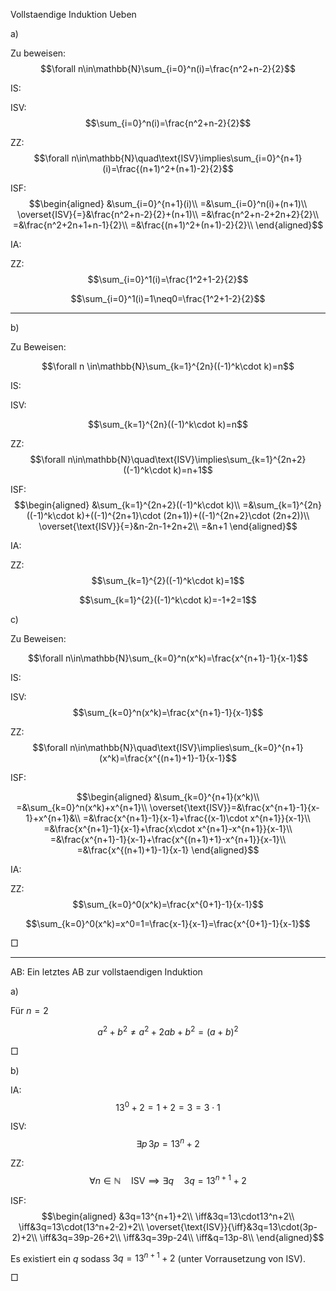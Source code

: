 Vollstaendige Induktion Ueben

a)

Zu beweisen: $$\forall n\in\mathbb{N}\sum_{i=0}^n(i)=\frac{n^2+n-2}{2}$$

IS:

ISV: $$\sum_{i=0}^n(i)=\frac{n^2+n-2}{2}$$

ZZ: $$\forall n\in\mathbb{N}\quad\text{ISV}\implies\sum_{i=0}^{n+1}(i)=\frac{(n+1)^2+(n+1)-2}{2}$$

ISF: $$\begin{aligned}
&\sum_{i=0}^{n+1}(i)\\
=&\sum_{i=0}^n(i)+(n+1)\\
\overset{ISV}{=}&\frac{n^2+n-2}{2}+(n+1)\\
=&\frac{n^2+n-2+2n+2}{2}\\
=&\frac{n^2+2n+1+n-1}{2}\\
=&\frac{(n+1)^2+(n+1)-2}{2}\\
\end{aligned}$$

IA:

ZZ: $$\sum_{i=0}^1(i)=\frac{1^2+1-2}{2}$$


$$\sum_{i=0}^1(i)=1\neq0=\frac{1^2+1-2}{2}$$

---

b)

Zu Beweisen:

$$\forall n \in\mathbb{N}\sum_{k=1}^{2n}((-1)^k\cdot k)=n$$

IS:

ISV:

$$\sum_{k=1}^{2n}((-1)^k\cdot k)=n$$

ZZ: $$\forall n\in\mathbb{N}\quad\text{ISV}\implies\sum_{k=1}^{2n+2}((-1)^k\cdot k)=n+1$$

ISF: $$\begin{aligned}
&\sum_{k=1}^{2n+2}((-1)^k\cdot k)\\
=&\sum_{k=1}^{2n}((-1)^k\cdot k)+((-1)^{2n+1}\cdot (2n+1))+((-1)^{2n+2}\cdot (2n+2))\\
\overset{\text{ISV}}{=}&n-2n-1+2n+2\\
=&n+1
\end{aligned}$$

IA:

ZZ: $$\sum_{k=1}^{2}((-1)^k\cdot k)=1$$

$$\sum_{k=1}^{2}((-1)^k\cdot k)=-1+2=1$$

c)

Zu Beweisen:

$$\forall n\in\mathbb{N}\sum_{k=0}^n(x^k)=\frac{x^{n+1}-1}{x-1}$$

IS:

ISV: $$\sum_{k=0}^n(x^k)=\frac{x^{n+1}-1}{x-1}$$

ZZ: $$\forall n\in\mathbb{N}\quad\text{ISV}\implies\sum_{k=0}^{n+1}(x^k)=\frac{x^{(n+1)+1}-1}{x-1}$$

ISF:

$$\begin{aligned}
&\sum_{k=0}^{n+1}(x^k)\\
=&\sum_{k=0}^n(x^k)+x^{n+1}\\
\overset{\text{ISV}}=&\frac{x^{n+1}-1}{x-1}+x^{n+1}&\\
=&\frac{x^{n+1}-1}{x-1}+\frac{(x-1)\cdot x^{n+1}}{x-1}\\
=&\frac{x^{n+1}-1}{x-1}+\frac{x\cdot x^{n+1}-x^{n+1}}{x-1}\\
=&\frac{x^{n+1}-1}{x-1}+\frac{x^{(n+1)+1}-x^{n+1}}{x-1}\\
=&\frac{x^{(n+1)+1}-1}{x-1}
\end{aligned}$$

IA:

ZZ: $$\sum_{k=0}^0(x^k)=\frac{x^{0+1}-1}{x-1}$$

$$\sum_{k=0}^0(x^k)=x^0=1=\frac{x-1}{x-1}=\frac{x^{0+1}-1}{x-1}$$

$\Box$


---

AB: Ein letztes AB zur vollstaendigen Induktion

a)

Für $n=2$

$$a^2+b^2\neq a^2+2ab+b^2=(a+b)^2$$

$\Box$

b)

IA: $$13^0+2=1+2=3=3\cdot 1$$


ISV: $$\exists p\,3p=13^n+2$$

ZZ: $$\forall n\in\mathbb{N}\quad\text{ISV}\implies\exists q\quad3q=13^{n+1}+2$$

ISF: $$\begin{aligned}
&3q=13^{n+1}+2\\
\iff&3q=13\cdot13^n+2\\
\iff&3q=13\cdot(13^n+2-2)+2\\
\overset{\text{ISV}}{\iff}&3q=13\cdot(3p-2)+2\\
\iff&3q=39p-26+2\\
\iff&3q=39p-24\\
\iff&q=13p-8\\
\end{aligned}$$

Es existiert ein $q$ sodass $3q=13^{n+1}+2$ (unter Vorrausetzung von $\text{ISV}$).

$\Box$